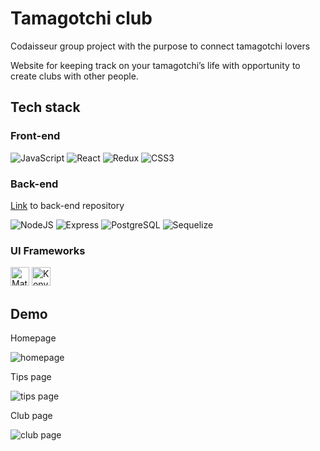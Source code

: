 <h1>Tamagotchi club</h1>
<p>Codaisseur group project with the purpose to connect tamagotchi lovers</p>
<p>Website for keeping track on your tamagotchi’s life with opportunity to create clubs with other people.</p>

<h2>Tech stack</h2>
<h3>Front-end</h3>
<p>
  <img alt="JavaScript" src="https://img.shields.io/badge/javascript-%2320232a.svg?style=for-the-badge&logo=javascript&logoColor=%23F7DF1E"/>
  <img alt="React" src="https://img.shields.io/badge/react-%2320232a.svg?style=for-the-badge&logo=react&logoColor=%2361DAFB"/>
  <img alt="Redux" src="https://img.shields.io/badge/Redux-%2320232a.svg?style=for-the-badge&logo=redux&logoColor=593D88"/>
  <img alt="CSS3" src="https://img.shields.io/badge/css3-%2320232a.svg?style=for-the-badge&logo=css3&logoColor=blue"/>
</p>

<h3>Back-end</h3>
<a href="https://github.com/tikhomyrova-tetiana/tamagotchi_club_backend">Link</a> to back-end repository
<p>
  <img alt="NodeJS" src="https://img.shields.io/badge/node.js-%2320232a.svg?style=for-the-badge&logo=node.js&logoColor=6DA55F"/>
  <img alt="Express" src="https://img.shields.io/badge/Express.js-%2320232a.svg?style=for-the-badge&logo=express&logoColor=white"/>
  <img alt="PostgreSQL" src="https://img.shields.io/badge/-PostgreSQL-%2320232a.svg?style=for-the-badge&logo=postgreSQL&logoColor=blue"/>
  <img alt="Sequelize" src="https://img.shields.io/badge/-Sequelize-%2320232a.svg?style=for-the-badge&logo=sequelize&logoColor=blue"/>
 </p>

<h3> UI Frameworks </h3>
<p>
  <img alt="Material UI" height="30px" src="https://img.shields.io/badge/-MaterialUI-%2320232a.svg?style=for-the-badge&logo=MUI&logoColor=blue"/>
  <img alt="Konva" height="30px" src="https://img.shields.io/badge/-Konva-%2320232a.svg?style=for-the-badge&logo=Konva&logoColor=green"/>
 </p>

<h2>Demo</h2>
<p>Homepage</p>
<img alt="homepage" src="https://media.giphy.com/media/kh6MBk2eOxdjA8lmZP/giphy.gif"/>

<p>Tips page</p>
<img alt="tips page" src="https://media.giphy.com/media/EGzIIHYa8SGbJzcgja/giphy.gif"/>

<p>Club page</p>
<img alt="club page" src="https://media.giphy.com/media/k4qQvjYNtQoryEZc5p/giphy.gif"/>
